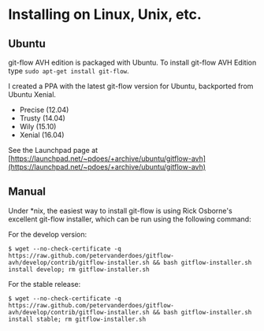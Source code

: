 # Installing on Linux, Unix, etc.

## Ubuntu
git-flow AVH edition is packaged with Ubuntu. To install git-flow AVH Edition type `sudo apt-get install git-flow`.  

I created a PPA with the latest git-flow version for Ubuntu, backported from Ubuntu Xenial.
* Precise (12.04)
* Trusty (14.04)
* Wily (15.10)
* Xenial (16.04)

See the Launchpad page at [https://launchpad.net/~pdoes/+archive/ubuntu/gitflow-avh](https://launchpad.net/~pdoes/+archive/ubuntu/gitflow-avh)

## Manual
Under *nix, the easiest way to install git-flow is using Rick Osborne's
excellent git-flow installer, which can be run using the following command:

For the develop version:

	$ wget --no-check-certificate -q  https://raw.github.com/petervanderdoes/gitflow-avh/develop/contrib/gitflow-installer.sh && bash gitflow-installer.sh install develop; rm gitflow-installer.sh

For the stable release:

	$ wget --no-check-certificate -q  https://raw.github.com/petervanderdoes/gitflow-avh/develop/contrib/gitflow-installer.sh && bash gitflow-installer.sh install stable; rm gitflow-installer.sh
